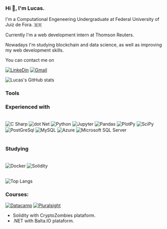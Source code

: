 ### Hi 👋, I'm Lucas. 

I'm a Computational Engeneering Undergraduate at Federal University of Juiz de Fora. 🇧🇷

Currently I'm a web development intern at Thomson Reuters.

Nowadays I'm studying blockchain and data science, as well as improving my web development skills.

You can contact me on

[![LinkeDin](https://img.shields.io/badge/LinkedIn-0077B5?style=for-the-badge&logo=linkedin&logoColor=white
)](https://www.linkedin.com/in/lucasestevesr/)
[![Gmail](https://img.shields.io/badge/Gmail-D14836?style=for-the-badge&logo=gmail&logoColor=white)](mailto:lucas.esteves@engenharia.ufjf.br)


![Lucas's GitHub stats](https://github-readme-stats.vercel.app/api?username=lucasestevesr&show_icons=true&theme=tokyonight)


### Tools

### Experienced with  
<div style= "display: inline_block"><br/>
    <img align= "center" alt = "C Sharp" src="https://img.shields.io/badge/C%23-239120?style=for-the-badge&logo=c-sharp&logoColor=white"/>
     <img align= "center" alt = "dot Net" src="https://img.shields.io/badge/.NET-5C2D91?style=for-the-badge&logo=.net&logoColor=white"/>   
    <img align= "center" alt = "Python" src="https://img.shields.io/badge/Python-FFD43B?style=for-the-badge&logo=python&logoColor=blue"/>
    <img align= "center" alt = "Jupyter" src="https://img.shields.io/badge/Jupyter-F37626.svg?&style=for-the-badge&logo=Jupyter&logoColor=white"/>
    <img align= "center" alt = "Pandas" src="https://img.shields.io/badge/Pandas-2C2D72?style=for-the-badge&logo=pandas&logoColor=white"/>
    <img align= "center" alt = "PlotPy" src="https://img.shields.io/badge/Plotly-239120?style=for-the-badge&logo=plotly&logoColor=white"/> 
    <img align= "center" alt = "SciPy" src="https://img.shields.io/badge/SciPy-654FF0?style=for-the-badge&logo=SciPy&logoColor=white"/>         
    <img align= "center" alt = "PostGreSql" src="https://img.shields.io/badge/PostgreSQL-316192?style=for-the-badge&logo=postgresql&logoColor=white"/> 
    <img align= "center" alt = "MySQL" src="https://img.shields.io/badge/MySQL-00000F?style=for-the-badge&logo=mysql&logoColor=white"/>  
    <img align= "center" alt = "Azure" src="https://img.shields.io/badge/Microsoft_Azure-0089D6?style=for-the-badge&logo=microsoft-azure&logoColor=white"/>   
    <img align= "center" alt = "Microsoft SQL Server" src="https://img.shields.io/badge/Microsoft%20SQL%20Server-CC2927?style=for-the-badge&logo=microsoft%20sql%20server&logoColor=white"/>
    </div><br/>


### Studying

<div style= "display: inline_block"><br/>       
    <img align= "center" alt = "Docker" src="https://img.shields.io/badge/Docker-2CA5E0?style=for-the-badge&logo=docker&logoColor=white"/> 
    <img align= "center" alt = "Solidity" src="https://img.shields.io/badge/Solidity-e6e6e6?style=for-the-badge&logo=solidity&logoColor=black"/> 
</div><br/>

![Top Langs](https://github-readme-stats.vercel.app/api/top-langs/?username=lucasestevesr&langs_count=6&hide=TeXt&hide_border=true&theme=tokyonight)

### Courses:
[![Datacamp](https://img.shields.io/badge/Datacamp-05192D?style=for-the-badge&logo=datacamp&logoColor=03E860)](https://www.datacamp.com/profile/lucasesteves)
[![Pluralsight](https://img.shields.io/badge/Pluralsight-EE3057?style=for-the-badge&logo=pluralsight&logoColor=white)](https://app.pluralsight.com/profile/lucas-estevesdosreis)

- Solidity with CryptoZombies plataform.
- .NET with Balta.IO plataform.




